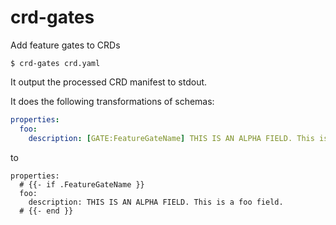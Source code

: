 # crd-gates

Add feature gates to CRDs

```shell
$ crd-gates crd.yaml
```

It output the processed CRD manifest to stdout.

It does the following transformations of schemas:

```yaml
properties:
  foo:
    description: [GATE:FeatureGateName] THIS IS AN ALPHA FIELD. This is a foo field.
```

to

```go-template
properties:
  # {{- if .FeatureGateName }}
  foo:
    description: THIS IS AN ALPHA FIELD. This is a foo field.
  # {{- end }}
```
